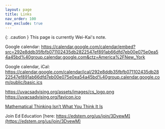 ```yaml
---
layout: page
title: Links
nav_order: 100
nav_exclude: true
---
```



{: .caution }
This page is currently Wei-Kai's note.

Google calendar:
https://calendar.google.com/calendar/embed?src=292e8ddb35fbfb071102435db2822547ef891ab66dfd7eb00e075e0ea54a45bd%40group.calendar.google.com&ctz=America%2FNew_York

Google calendar, iCal:
https://calendar.google.com/calendar/ical/292e8ddb35fbfb071102435db2822547ef891ab66dfd7eb00e075e0ea54a45bd%40group.calendar.google.com/public/basic.ics

https://uvacsadvising.org/assets/images/cs_logo.png
https://uvacsadvising.org/favicon.ico

[Mathematical Thinking Isn’t What You Think It Is](https://www.quantamagazine.org/mathematical-thinking-isnt-what-you-think-it-is-20241118/)

Join Ed Education [here: https://edstem.org/us/join/3DvewM](https://edstem.org/us/join/3DvewM)